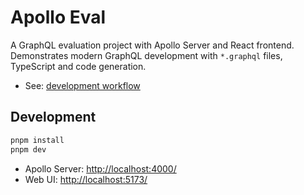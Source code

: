 # Apollo Eval

A GraphQL evaluation project with Apollo Server and React frontend. Demonstrates modern GraphQL development with `*.graphql` files, TypeScript and code generation.

- See: [development workflow](projects/README.md)

## Development

```sh
pnpm install
pnpm dev
```

- Apollo Server: [http://localhost:4000/](http://localhost:4000/)
- Web UI: [http://localhost:5173/](http://localhost:5173/)
